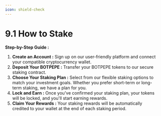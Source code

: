 ```yaml
---
icon: shield-check
---
```


# 9.1 How to Stake

**Step-by-Step Guide :**

1. **Create an Account :** Sign up on our user-friendly platform and connect your compatible cryptocurrency wallet.
2. **Deposit Your BOTPEPE :** Transfer your BOTPEPE tokens to our secure staking contract.
3. **Choose Your Staking Plan :** Select from our flexible staking options to match your investment goals. Whether you prefer short-term or long-term staking, we have a plan for you.
4. **Lock and Earn :** Once you've confirmed your staking plan, your tokens will be locked, and you'll start earning rewards.
5. **Claim Your Rewards :** Your staking rewards will be automatically credited to your wallet at the end of each staking period.
